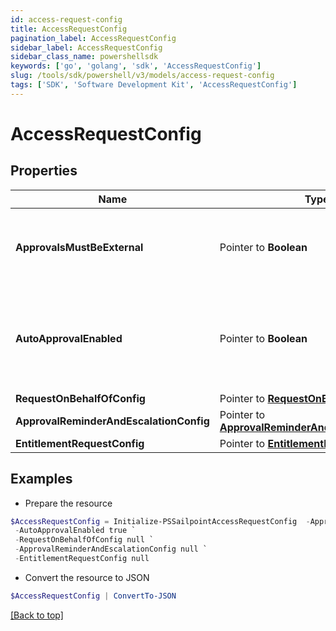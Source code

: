 ```yaml
---
id: access-request-config
title: AccessRequestConfig
pagination_label: AccessRequestConfig
sidebar_label: AccessRequestConfig
sidebar_class_name: powershellsdk
keywords: ['go', 'golang', 'sdk', 'AccessRequestConfig'] 
slug: /tools/sdk/powershell/v3/models/access-request-config
tags: ['SDK', 'Software Development Kit', 'AccessRequestConfig']
---
```



# AccessRequestConfig

## Properties

Name | Type | Description | Notes
------------ | ------------- | ------------- | -------------
**ApprovalsMustBeExternal** |  Pointer to **Boolean** | If true, then approvals must be processed by external system. | [optional] 
**AutoApprovalEnabled** |  Pointer to **Boolean** | If true and requester and reviewer are the same, then automatically approve the approval. | [optional] 
**RequestOnBehalfOfConfig** |  Pointer to [**RequestOnBehalfOfConfig**](request-on-behalf-of-config) |  | [optional] 
**ApprovalReminderAndEscalationConfig** |  Pointer to [**ApprovalReminderAndEscalationConfig**](approval-reminder-and-escalation-config) |  | [optional] 
**EntitlementRequestConfig** |  Pointer to [**EntitlementRequestConfig**](entitlement-request-config) |  | [optional] 

## Examples

- Prepare the resource
```powershell
$AccessRequestConfig = Initialize-PSSailpointAccessRequestConfig  -ApprovalsMustBeExternal true `
 -AutoApprovalEnabled true `
 -RequestOnBehalfOfConfig null `
 -ApprovalReminderAndEscalationConfig null `
 -EntitlementRequestConfig null
```

- Convert the resource to JSON
```powershell
$AccessRequestConfig | ConvertTo-JSON
```


[[Back to top]](#) 

